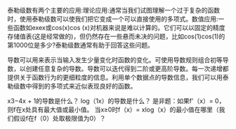 

<!--
 * @version:
 * @Author:  StevenJokes https://github.com/StevenJokes
 * @Date: 2020-07-07 14:29:58
 * @LastEditors:  StevenJokes https://github.com/StevenJokes
 * @LastEditTime: 2020-07-07 14:30:56
 * @Description:
 * @TODO::
 * @Reference:
-->

泰勒级数有两个主要的应用:理论应用:通常当我们试图理解一个过于复杂的函数时，使用泰勒级数可以使我们把它变成一个可以直接使用的多项式。数值应用:一些函数如exex或cos(x)cos (x)对机器来说是难以计算的。它们可以以固定的精度存储值表(这是经常做的)，但仍然存在一些悬而未决的问题，比如cos(1)cos(1)的第1000位是多少?泰勒级数通常有助于回答这些问题。

导数可以用来表示当输入发生少量变化时函数的变化。可使用导数规则组合初等导数，以创建任意复杂的导数。导数可以迭代得到二阶或更高阶导数。每一次递增都提供关于函数行为的更细粒度的信息。利用单个数据点的导数信息，我们可以用泰勒级数中得到的多项式来近似表现良好的函数。

x3−4x + 1的导数是什么？
log（1x）的导数是什么？
是非题：如果f'（x）= 0，则f在x处具有最大值或最小值。
当x≥0时f（x）= xlog（x）的最小值在哪里（我们假设f在f（0）处取极限值为0）？
